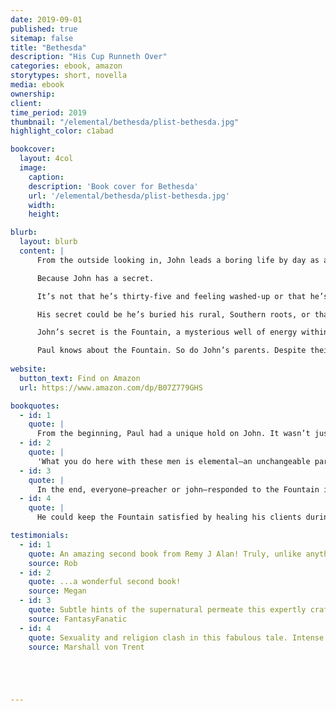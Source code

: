 ```yaml
---
date: 2019-09-01
published: true
sitemap: false
title: "Bethesda"
description: "His Cup Runneth Over"
categories: ebook, amazon
storytypes: short, novella
media: ebook
ownership:
client: 
time_period: 2019
thumbnail: "/elemental/bethesda/plist-bethesda.jpg"
highlight_color: c1abad

bookcover:
  layout: 4col
  image:
    caption: 
    description: 'Book cover for Bethesda'
    url: '/elemental/bethesda/plist-bethesda.jpg'
    width: 
    height: 

blurb:
  layout: blurb
  content: |
      From the outside looking in, John leads a boring life by day as a professor at a small liberal arts school in San Francisco. His nights are saucy, sinful even, when he services clients as a sex worker. He’s damned good at it, too, for reasons far surpassing simple technique, whether he’s entertaining super-hunky coeds or fulfilling the fantasies of married men on the down-low.

      Because John has a secret.

      It’s not that he’s thirty-five and feeling washed-up or that he’s got a crush on one of his clients.

      His secret could be he’s buried his rural, Southern roots, or that Paul, his first lover and preacher from back home, still preoccupies his thoughts. Maybe it’s the terrors he faced in conversion therapy as a teenager…but it’s none of those things.

      John’s secret is the Fountain, a mysterious well of energy within him he cannot control.

      Paul knows about the Fountain. So do John’s parents. Despite their best efforts to protect their dogma, it will all come out now that Paul has called John home to Georgia. To Bethesda. 
        
website:
  button_text: Find on Amazon
  url: https://www.amazon.com/dp/B07Z779GHS

bookquotes: 
  - id: 1
    quote: | 
      From the beginning, Paul had a unique hold on John. It wasn’t just the sex or even that Paul was his first. He was the only one besides John and his mother who knew all about the Fountain.
  - id: 2
    quote: |
      'What you do here with these men is elemental—an unchangeable part of who you are. You can try to ignore it, but it will not be controlled.'
  - id: 3
    quote: |
      In the end, everyone—preacher or john—responded to the Fountain in the same way. All of them, water in motion.
  - id: 4
    quote: |
      He could keep the Fountain satisfied by healing his clients during sex and thumb his nose at the Family and its Father at the same time.

testimonials: 
  - id: 1
    quote: An amazing second book from Remy J Alan! Truly, unlike anything I have ever read
    source: Rob
  - id: 2
    quote: ...a wonderful second book!
    source: Megan
  - id: 3
    quote: Subtle hints of the supernatural permeate this expertly crafted narrative
    source: FantasyFanatic
  - id: 4
    quote: Sexuality and religion clash in this fabulous tale. Intense and unpredictable, the story races to a powerful ending which lingers in the mind. A must read!
    source: Marshall von Trent





---
```

